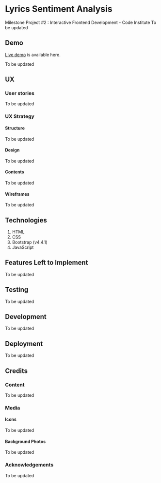# Lyrics Sentiment Analysis 
Milestone Project #2 : Interactive Frontend Development - Code Institute 
To be updated

## Demo
[Live demo](https://asunamasuda.github.io/Milestoneproject_2/) is available here.

To be updated

## UX

### User stories
To be updated

### UX Strategy

#### Structure
To be updated

#### Design
To be updated

#### Contents
To be updated

#### Wireframes
To be updated

## Technologies
1. HTML
2. CSS
3. Bootstrap (v4.4.1)
4. JavaScript

## Features Left to Implement
To be updated

## Testing
To be updated

## Development
To be updated

## Deployment
To be updated

## Credits

### Content
To be updated

### Media
#### Icons
To be updated

#### Background Photos
To be updated

### Acknowledgements
To be updated
